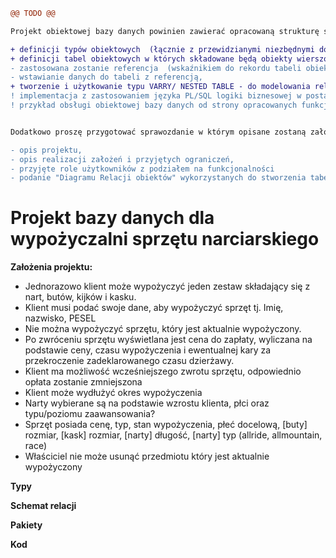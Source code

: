 ```diff
@@ TODO @@

Projekt obiektowej bazy danych powinien zawierać opracowaną strukturę składającą się z:

+ definicji typów obiektowych  (łącznie z przewidzianymi niezbędnymi do ich obsługi metodami) ,
+ definicji tabel obiektowych w których składowane będą obiekty wierszowe  i kolumnowe 
- zastosowana zostanie referencja  (wskaźnikiem do rekordu tabeli obiektowej) i dereferencja pozwalająca na wprowadzenie relacji występujących między obiektami,
- wstawianie danych do tabeli z referencją,
+ tworzenie i użytkowanie typu VARRY/ NESTED TABLE - do modelowania relacji jeden do wielu, gdzie po stronie "wiele" występuje kolekcja obiektów,
! implementacja z zastosowaniem języka PL/SQL logiki biznesowej w postaci pakietów (a w nich procedur/funkcji) umożliwiającej obsługę bazy obiektowej (kursory, ref kursory, obsługa błędów, wyzwalacze itp.)
! przykład obsługi obiektowej bazy danych od strony opracowanych funkcjonalności.


Dodatkowo proszę przygotować sprawozdanie w którym opisane zostaną założenia projektowe:

- opis projektu,
- opis realizacji założeń i przyjętych ograniczeń,
- przyjęte role użytkowników z podziałem na funkcjonalności
- podanie "Diagramu Relacji obiektów" wykorzystanych do stworzenia tabel
```


<h1>Projekt bazy danych dla wypożyczalni sprzętu narciarskiego</h1>

<b>Założenia projektu:</b>
<ul>
  <li>Jednorazowo klient może wypożyczyć jeden zestaw składający się z nart, butów, kijków i kasku. </li> 

  <li>Klient musi podać swoje dane, aby wypożyczyć sprzęt tj. Imię, nazwisko, PESEL </li> 

  <li>Nie można wypożyczyć sprzętu, który jest aktualnie wypożyczony.  </li> 

  <li>Po zwróceniu sprzętu wyświetlana jest cena do zapłaty, wyliczana na podstawie ceny, czasu wypożyczenia i ewentualnej kary za przekroczenie zadeklarowanego czasu dzierżawy. </li> 

  <li>Klient ma możliwość wcześniejszego zwrotu sprzętu, odpowiednio opłata zostanie zmniejszona </li> 

  <li>Klient może wydłużyć okres wypożyczenia </li> 

  <li>Narty wybierane są na podstawie wzrostu klienta, płci oraz typu/poziomu zaawansowania? </li> 

  <li>Sprzęt posiada cenę, typ, stan wypożyczenia, płeć docelową, [buty] rozmiar, [kask] rozmiar, [narty] długość, [narty] typ (allride, allmountain, race) </li> 
  
  <li>Właściciel nie może usunąć przedmiotu który jest aktualnie wypożyczony</li>
</ul>

 

<b>Typy </b>

 

<b>Schemat relacji </b>

 

<b>Pakiety </b>

 

<b>Kod </b>
